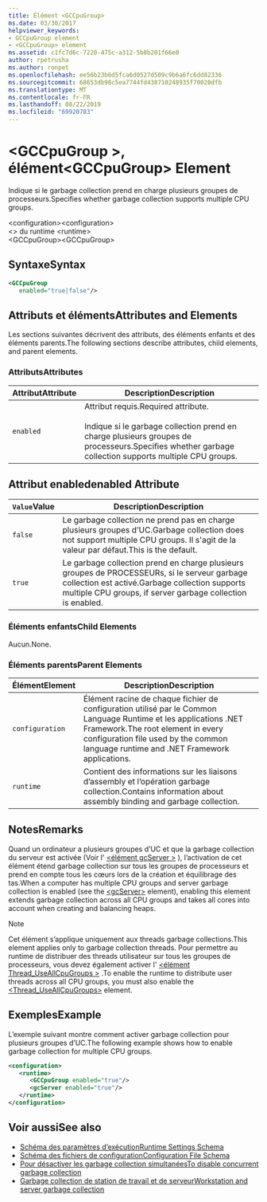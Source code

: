 ```yaml
---
title: Élément <GCCpuGroup>
ms.date: 03/30/2017
helpviewer_keywords:
- GCCpuGroup element
- <GCCpuGroup> element
ms.assetid: c1fc7d6c-7220-475c-a312-5b8b201f66e0
author: rpetrusha
ms.author: ronpet
ms.openlocfilehash: ee56b23b6d5fca6d0527d509c9b6a6fc6dd82336
ms.sourcegitcommit: 68653db98c5ea7744fd438710248935f70020dfb
ms.translationtype: MT
ms.contentlocale: fr-FR
ms.lasthandoff: 08/22/2019
ms.locfileid: "69920783"
---
```

# <a name="gccpugroup-element"></a><span data-ttu-id="c2d10-102">\<GCCpuGroup >, élément</span><span class="sxs-lookup"><span data-stu-id="c2d10-102">\<GCCpuGroup> Element</span></span>

<span data-ttu-id="c2d10-103">Indique si le garbage collection prend en charge plusieurs groupes de processeurs.</span><span class="sxs-lookup"><span data-stu-id="c2d10-103">Specifies whether garbage collection supports multiple CPU groups.</span></span>

<span data-ttu-id="c2d10-104">\<configuration></span><span class="sxs-lookup"><span data-stu-id="c2d10-104">\<configuration></span></span>\
<span data-ttu-id="c2d10-105">\<> du runtime </span><span class="sxs-lookup"><span data-stu-id="c2d10-105">\<runtime></span></span>\
<span data-ttu-id="c2d10-106">\<GCCpuGroup></span><span class="sxs-lookup"><span data-stu-id="c2d10-106">\<GCCpuGroup></span></span>

## <a name="syntax"></a><span data-ttu-id="c2d10-107">Syntaxe</span><span class="sxs-lookup"><span data-stu-id="c2d10-107">Syntax</span></span>

```xml
<GCCpuGroup
   enabled="true|false"/>
```

## <a name="attributes-and-elements"></a><span data-ttu-id="c2d10-108">Attributs et éléments</span><span class="sxs-lookup"><span data-stu-id="c2d10-108">Attributes and Elements</span></span>

<span data-ttu-id="c2d10-109">Les sections suivantes décrivent des attributs, des éléments enfants et des éléments parents.</span><span class="sxs-lookup"><span data-stu-id="c2d10-109">The following sections describe attributes, child elements, and parent elements.</span></span>

### <a name="attributes"></a><span data-ttu-id="c2d10-110">Attributs</span><span class="sxs-lookup"><span data-stu-id="c2d10-110">Attributes</span></span>

|<span data-ttu-id="c2d10-111">Attribut</span><span class="sxs-lookup"><span data-stu-id="c2d10-111">Attribute</span></span>|<span data-ttu-id="c2d10-112">Description</span><span class="sxs-lookup"><span data-stu-id="c2d10-112">Description</span></span>|
|---------------|-----------------|
|`enabled`|<span data-ttu-id="c2d10-113">Attribut requis.</span><span class="sxs-lookup"><span data-stu-id="c2d10-113">Required attribute.</span></span><br /><br /> <span data-ttu-id="c2d10-114">Indique si le garbage collection prend en charge plusieurs groupes de processeurs.</span><span class="sxs-lookup"><span data-stu-id="c2d10-114">Specifies whether garbage collection supports multiple CPU groups.</span></span>|

## <a name="enabled-attribute"></a><span data-ttu-id="c2d10-115">Attribut enabled</span><span class="sxs-lookup"><span data-stu-id="c2d10-115">enabled Attribute</span></span>

|<span data-ttu-id="c2d10-116">`Value`</span><span class="sxs-lookup"><span data-stu-id="c2d10-116">Value</span></span>|<span data-ttu-id="c2d10-117">Description</span><span class="sxs-lookup"><span data-stu-id="c2d10-117">Description</span></span>|
|-----------|-----------------|
|`false`|<span data-ttu-id="c2d10-118">Le garbage collection ne prend pas en charge plusieurs groupes d’UC.</span><span class="sxs-lookup"><span data-stu-id="c2d10-118">Garbage collection does not support multiple CPU groups.</span></span> <span data-ttu-id="c2d10-119">Il s'agit de la valeur par défaut.</span><span class="sxs-lookup"><span data-stu-id="c2d10-119">This is the default.</span></span>|
|`true`|<span data-ttu-id="c2d10-120">Le garbage collection prend en charge plusieurs groupes de PROCESSEURs, si le serveur garbage collection est activé.</span><span class="sxs-lookup"><span data-stu-id="c2d10-120">Garbage collection supports multiple CPU groups, if server garbage collection is enabled.</span></span>|

### <a name="child-elements"></a><span data-ttu-id="c2d10-121">Éléments enfants</span><span class="sxs-lookup"><span data-stu-id="c2d10-121">Child Elements</span></span>

<span data-ttu-id="c2d10-122">Aucun.</span><span class="sxs-lookup"><span data-stu-id="c2d10-122">None.</span></span>

### <a name="parent-elements"></a><span data-ttu-id="c2d10-123">Éléments parents</span><span class="sxs-lookup"><span data-stu-id="c2d10-123">Parent Elements</span></span>

|<span data-ttu-id="c2d10-124">Élément</span><span class="sxs-lookup"><span data-stu-id="c2d10-124">Element</span></span>|<span data-ttu-id="c2d10-125">Description</span><span class="sxs-lookup"><span data-stu-id="c2d10-125">Description</span></span>|
|-------------|-----------------|
|`configuration`|<span data-ttu-id="c2d10-126">Élément racine de chaque fichier de configuration utilisé par le Common Language Runtime et les applications .NET Framework.</span><span class="sxs-lookup"><span data-stu-id="c2d10-126">The root element in every configuration file used by the common language runtime and .NET Framework applications.</span></span>|
|`runtime`|<span data-ttu-id="c2d10-127">Contient des informations sur les liaisons d’assembly et l’opération garbage collection.</span><span class="sxs-lookup"><span data-stu-id="c2d10-127">Contains information about assembly binding and garbage collection.</span></span>|

## <a name="remarks"></a><span data-ttu-id="c2d10-128">Notes</span><span class="sxs-lookup"><span data-stu-id="c2d10-128">Remarks</span></span>

<span data-ttu-id="c2d10-129">Quand un ordinateur a plusieurs groupes d’UC et que la garbage collection du serveur est activée (Voir l' [ \<élément gcServer >](gcserver-element.md) ), l’activation de cet élément étend garbage collection sur tous les groupes de processeurs et prend en compte tous les cœurs lors de la création et équilibrage des tas.</span><span class="sxs-lookup"><span data-stu-id="c2d10-129">When a computer has multiple CPU groups and server garbage collection is enabled (see the [\<gcServer>](gcserver-element.md) element), enabling this element extends garbage collection across all CPU groups and takes all cores into account when creating and balancing heaps.</span></span>

> [!NOTE]
> <span data-ttu-id="c2d10-130">Cet élément s’applique uniquement aux threads garbage collections.</span><span class="sxs-lookup"><span data-stu-id="c2d10-130">This element applies only to garbage collection threads.</span></span> <span data-ttu-id="c2d10-131">Pour permettre au runtime de distribuer des threads utilisateur sur tous les groupes de processeurs, vous devez également activer l' [ \<élément Thread_UseAllCpuGroups >](thread-useallcpugroups-element.md) .</span><span class="sxs-lookup"><span data-stu-id="c2d10-131">To enable the runtime to distribute user threads across all CPU groups, you must also enable the [\<Thread_UseAllCpuGroups>](thread-useallcpugroups-element.md) element.</span></span>

## <a name="example"></a><span data-ttu-id="c2d10-132">Exemples</span><span class="sxs-lookup"><span data-stu-id="c2d10-132">Example</span></span>

<span data-ttu-id="c2d10-133">L’exemple suivant montre comment activer garbage collection pour plusieurs groupes d’UC.</span><span class="sxs-lookup"><span data-stu-id="c2d10-133">The following example shows how to enable garbage collection for multiple CPU groups.</span></span>

```xml
<configuration>
   <runtime>
      <GCCpuGroup enabled="true"/>
      <gcServer enabled="true"/>
   </runtime>
</configuration>
```

## <a name="see-also"></a><span data-ttu-id="c2d10-134">Voir aussi</span><span class="sxs-lookup"><span data-stu-id="c2d10-134">See also</span></span>

- [<span data-ttu-id="c2d10-135">Schéma des paramètres d’exécution</span><span class="sxs-lookup"><span data-stu-id="c2d10-135">Runtime Settings Schema</span></span>](index.md)
- [<span data-ttu-id="c2d10-136">Schéma des fichiers de configuration</span><span class="sxs-lookup"><span data-stu-id="c2d10-136">Configuration File Schema</span></span>](../index.md)
- [<span data-ttu-id="c2d10-137">Pour désactiver les garbage collection simultanées</span><span class="sxs-lookup"><span data-stu-id="c2d10-137">To disable concurrent garbage collection</span></span>](gcconcurrent-element.md#to-disable-background-garbage-collection)
- [<span data-ttu-id="c2d10-138">Garbage collection de station de travail et de serveur</span><span class="sxs-lookup"><span data-stu-id="c2d10-138">Workstation and server garbage collection</span></span>](../../../../standard/garbage-collection/fundamentals.md#workstation_and_server_garbage_collection)
